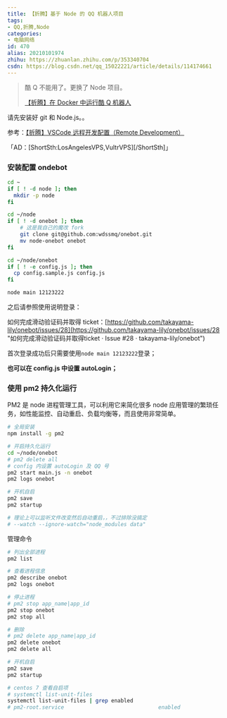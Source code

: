```yaml
---
title: 【折腾】基于 Node 的 QQ 机器人项目
tags:
- QQ,折腾,Node
categories:
- 电脑网络
id: 470
alias: 20210101974
zhihu: https://zhuanlan.zhihu.com/p/353340704
csdn: https://blog.csdn.net/qq_15022221/article/details/114174661
---
```


> 酷 Q 不能用了。更换了 Node 项目。
>
> [【折腾】在 Docker 中运行酷 Q 机器人](https://www.wdssmq.com/post/20181129356.html "【折腾】在 Docker 中运行酷 Q 机器人")

请先安装好 git 和 Node.js。。

参考：[【折腾】VSCode 远程开发配置（Remote Development）](https://www.wdssmq.com/post/20201120519.html "【折腾】VSCode远程开发配置（Remote Development）")

「AD：[ShortSth:LosAngelesVPS,VultrVPS][/ShortSth]」

<!--more-->

### 安装配置 ondebot

```bash
cd ~
if [ ! -d node ]; then
  mkdir -p node
fi

cd ~/node
if [ ! -d onebot ]; then
    # 这是我自己的魔改 fork
    git clone git@github.com:wdssmq/onebot.git
    mv node-onebot onebot
fi

cd ~/node/onebot
if [ ! -e config.js ]; then
  cp config.sample.js config.js
fi

node main 12123222
```

之后请参照使用说明登录：

如何完成滑动验证码并取得 ticket：[https://github.com/takayama-lily/onebot/issues/28](https://github.com/takayama-lily/onebot/issues/28 "如何完成滑动验证码并取得ticket · Issue #28 · takayama-lily/onebot")

首次登录成功后只需要使用`node main 12123222`登录；

**也可以在 config.js 中设置 autoLogin；**

### 使用 pm2 持久化运行

PM2 是 node 进程管理工具，可以利用它来简化很多 node 应用管理的繁琐任务，如性能监控、自动重启、负载均衡等，而且使用非常简单。

```bash
# 全局安装
npm install -g pm2

# 开启持久化运行
cd ~/node/onebot
# pm2 delete all
# config 内设置 autoLogin 及 QQ 号
pm2 start main.js -n onebot
pm2 logs onebot

# 开机自启
pm2 save
pm2 startup

# 理论上可以监听文件改变然后自动重启，，不过排除没搞定
# --watch --ignore-watch="node_modules data"
```

管理命令

```bash
# 列出全部进程
pm2 list

# 查看进程信息
pm2 describe onebot
pm2 logs onebot

# 停止进程
# pm2 stop app_name|app_id
pm2 stop onebot
pm2 stop all

# 删除
# pm2 delete app_name|app_id
pm2 delete onebot
pm2 delete all

# 开机自启
pm2 save
pm2 startup

# centos 7 查看自启项
# systemctl list-unit-files
systemctl list-unit-files | grep enabled
# pm2-root.service                              enabled
```

<!--470-->
